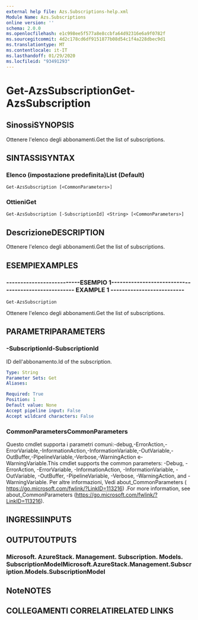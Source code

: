 ```yaml
---
external help file: Azs.Subscriptions-help.xml
Module Name: Azs.Subscriptions
online version: ''
schema: 2.0.0
ms.openlocfilehash: e1c998ee5f577a8e8ccbfa64d92316e6a9f0782f
ms.sourcegitcommit: 4d2c178cd6df9151877b08d54c1f4a228dbec9d1
ms.translationtype: MT
ms.contentlocale: it-IT
ms.lasthandoff: 01/29/2020
ms.locfileid: "93491293"
---
```

# <span data-ttu-id="cf3cb-101">Get-AzsSubscription</span><span class="sxs-lookup"><span data-stu-id="cf3cb-101">Get-AzsSubscription</span></span>

## <span data-ttu-id="cf3cb-102">Sinossi</span><span class="sxs-lookup"><span data-stu-id="cf3cb-102">SYNOPSIS</span></span>
<span data-ttu-id="cf3cb-103">Ottenere l'elenco degli abbonamenti.</span><span class="sxs-lookup"><span data-stu-id="cf3cb-103">Get the list of subscriptions.</span></span>

## <span data-ttu-id="cf3cb-104">SINTASSI</span><span class="sxs-lookup"><span data-stu-id="cf3cb-104">SYNTAX</span></span>

### <span data-ttu-id="cf3cb-105">Elenco (impostazione predefinita)</span><span class="sxs-lookup"><span data-stu-id="cf3cb-105">List (Default)</span></span>
```
Get-AzsSubscription [<CommonParameters>]
```

### <span data-ttu-id="cf3cb-106">Ottieni</span><span class="sxs-lookup"><span data-stu-id="cf3cb-106">Get</span></span>
```
Get-AzsSubscription [-SubscriptionId] <String> [<CommonParameters>]
```

## <span data-ttu-id="cf3cb-107">Descrizione</span><span class="sxs-lookup"><span data-stu-id="cf3cb-107">DESCRIPTION</span></span>
<span data-ttu-id="cf3cb-108">Ottenere l'elenco degli abbonamenti.</span><span class="sxs-lookup"><span data-stu-id="cf3cb-108">Get the list of subscriptions.</span></span>

## <span data-ttu-id="cf3cb-109">ESEMPI</span><span class="sxs-lookup"><span data-stu-id="cf3cb-109">EXAMPLES</span></span>

### <span data-ttu-id="cf3cb-110">--------------------------ESEMPIO 1--------------------------</span><span class="sxs-lookup"><span data-stu-id="cf3cb-110">-------------------------- EXAMPLE 1 --------------------------</span></span>
```
Get-AzsSubscription
```

<span data-ttu-id="cf3cb-111">Ottenere l'elenco degli abbonamenti.</span><span class="sxs-lookup"><span data-stu-id="cf3cb-111">Get the list of subscriptions.</span></span>

## <span data-ttu-id="cf3cb-112">PARAMETRI</span><span class="sxs-lookup"><span data-stu-id="cf3cb-112">PARAMETERS</span></span>

### <span data-ttu-id="cf3cb-113">-SubscriptionId</span><span class="sxs-lookup"><span data-stu-id="cf3cb-113">-SubscriptionId</span></span>
<span data-ttu-id="cf3cb-114">ID dell'abbonamento.</span><span class="sxs-lookup"><span data-stu-id="cf3cb-114">Id of the subscription.</span></span>

```yaml
Type: String
Parameter Sets: Get
Aliases: 

Required: True
Position: 1
Default value: None
Accept pipeline input: False
Accept wildcard characters: False
```

### <span data-ttu-id="cf3cb-115">CommonParameters</span><span class="sxs-lookup"><span data-stu-id="cf3cb-115">CommonParameters</span></span>
<span data-ttu-id="cf3cb-116">Questo cmdlet supporta i parametri comuni:-debug,-ErrorAction,-ErrorVariable,-InformationAction,-InformationVariable,-OutVariable,-OutBuffer,-PipelineVariable,-Verbose,-WarningAction e-WarningVariable.</span><span class="sxs-lookup"><span data-stu-id="cf3cb-116">This cmdlet supports the common parameters: -Debug, -ErrorAction, -ErrorVariable, -InformationAction, -InformationVariable, -OutVariable, -OutBuffer, -PipelineVariable, -Verbose, -WarningAction, and -WarningVariable.</span></span> <span data-ttu-id="cf3cb-117">Per altre informazioni, Vedi about_CommonParameters ( https://go.microsoft.com/fwlink/?LinkID=113216) .</span><span class="sxs-lookup"><span data-stu-id="cf3cb-117">For more information, see about_CommonParameters (https://go.microsoft.com/fwlink/?LinkID=113216).</span></span>

## <span data-ttu-id="cf3cb-118">INGRESSI</span><span class="sxs-lookup"><span data-stu-id="cf3cb-118">INPUTS</span></span>

## <span data-ttu-id="cf3cb-119">OUTPUT</span><span class="sxs-lookup"><span data-stu-id="cf3cb-119">OUTPUTS</span></span>

### <span data-ttu-id="cf3cb-120">Microsoft. AzureStack. Management. Subscription. Models. SubscriptionModel</span><span class="sxs-lookup"><span data-stu-id="cf3cb-120">Microsoft.AzureStack.Management.Subscription.Models.SubscriptionModel</span></span>

## <span data-ttu-id="cf3cb-121">Note</span><span class="sxs-lookup"><span data-stu-id="cf3cb-121">NOTES</span></span>

## <span data-ttu-id="cf3cb-122">COLLEGAMENTI CORRELATI</span><span class="sxs-lookup"><span data-stu-id="cf3cb-122">RELATED LINKS</span></span>

